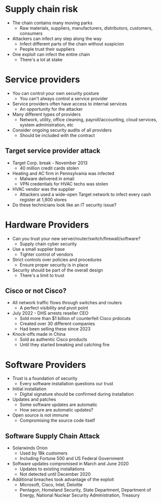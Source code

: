# Supply chain risk
- The chain contains many moving parks
	- Raw materials, suppliers, manufacturers, distributors, customers, consumers
- Attackers can infect any step along the way
	- Infect different parts of the chain without suspicion
	- People trust their suppliers
- One exploit can infect the entire chain
	- There's a lot at stake
# Service providers
- You can control your own security posture
	- You can't always control a service provider
- Service providers often have access to internal services
	- An opportunity for the attacker
- Many different types of providers
	- Network, utility, office cleaning, payroll/accounting, cloud services, system administration, etc
- Consider ongoing security audits of all providers
	- Should be included with the contract
## Target service provider attack
- Target Corp. break - November 2013
	- 40 million credit cards stolen
- Heating and AC firm in Pennsylvania was infected
	- Malware delivered in email
	- VPN credentials for HVAC techs was stolen
- HVAC vendor was the supplier
	- Attackers used a wide-open Target network to infect every cash register at 1,800 stores
- Do these technicians look like an IT security issue?
# Hardware Providers
- Can you trust your new server/router/switch/firewall/software?
	- Supply chain cyber security
- Use a small supplier base
	- Tighter control of vendors
- Strict controls over policies and procedures
	- Ensure proper security is in place
- Security should be part of the overall design
	- There's a limit to trust
## Cisco or not Cisco?
- All network traffic flows through switches and routers
	- A perfect visibility and pivot point
- July 2022 - DHS arrests reseller CEO
	- Sold more than $1 billion of counterfeit Cisco prdocuts
	- Created over 30 different companies
	- Had been selling these since 2023
- Knock-offs made in China
	- Sold as authentic Cisco products
	- Until they started breaking and catching fire
# Software Providers
- Trust is a foundation of security
	- Every software installation questions our trust
- Initial installation
	- Digital signature should be confirmed during installation
- Updates and patches
	- Some software updates are automatic
	- How secure are automatic updates?
- Open source is not immune
	- Compromising the source code itself
## Software Supply Chain Attack
- Solarwinds Orion
	- Used by 18k customers
	- Including Fortune 500 and US Federal Government
- Software updates compromised in March and June 2020
	- Updates to existing installations
	- Not detected until December 2020
- Additional breaches took advantage of the exploit
	- Microsoft, Cisco, Intel, Deloitte
	- Pentagon, Homeland Security, State Department, Department of Energy, National Nuclear Security Administration, Treasury